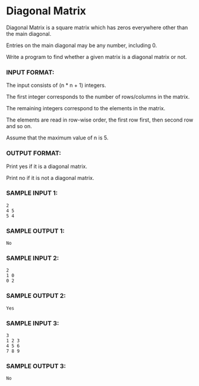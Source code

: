 # Diagonal Matrix

Diagonal Matrix is a square matrix which has zeros
everywhere other than the main diagonal.

Entries on the main diagonal may be any number, including 0.

Write a program to find whether a given matrix is a diagonal matrix or not.

### INPUT FORMAT:

The input consists of (n * n + 1) integers.

The first integer corresponds to the number of rows/columns in the matrix.

The remaining integers correspond to the elements in the matrix.

The elements are read in row-wise order, the first row first,
then second row and so on.

Assume that the maximum value of n is 5.

### OUTPUT FORMAT:

Print yes if it is a diagonal matrix.

Print no if it is not a diagonal matrix.

### SAMPLE INPUT 1:

```
2
4 5
5 4
```

### SAMPLE OUTPUT 1:

```
No
```

### SAMPLE INPUT 2:

```
2
1 0
0 2
```

### SAMPLE OUTPUT 2:

```
Yes
```

### SAMPLE INPUT 3:

```
3
1 2 3
4 5 6
7 8 9
```

### SAMPLE OUTPUT 3:

```
No
```
